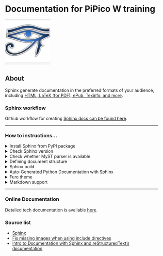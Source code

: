 # Documentation for PiPico W training

![Sphinx Logo](https://github.com/ikostan/pico/blob/master/img/sphinxdoclogo.png)

## About

Sphinx generate documentation in the preferred formats of your audience,
including [HTML, LaTeX (for PDF), ePub, Texinfo, and more](https://www.sphinx-doc.org/en/master/index.html#).

### Sphinx workflow

Github workflow for creating [Sphinx docs can be found here](https://github.com/ikostan/pico/blob/master/.github/workflows/sphinx_docs.yml).

---
### How to instructions...
<!-- markdownlint-disable MD040 MD033 MD013 MD029 -->
<details>
  <summary>Install Sphinx from PyPI package</summary>
<br/>
Sphinx packages are published on the Python Package Index (PyPI).
The preferred tool for installing packages from PyPI is pip, which is
included in all modern versions of Python.

1. Open CMD
2. Run:

```bash
 python -m pip install -U sphinx
 python -m pip install sphinx_rtd_theme
 python -m pip install --upgrade myst-parser
 python -m pip install commonmark
 python -m pip install docutils
```
</details>

<details>
  <summary>Check Sphinx version</summary>
<br/>

1. Open CMD
2. Run:

```bash
sphinx-build --version
sphinx-quickstart --version
```
</details>

<details>
  <summary>Check whether MyST parser is available</summary>
<br/>

1. Open CMD
2. Run: 

```bash
python -c "import myst_parser"
```
</details>

<details>
  <summary>Defining document structure</summary>
<br/>
Sphinx comes with a script called sphinx-quickstart that sets up a source
directory and creates a default conf.py with the most useful configuration
values from a few questions it asks you.

1. Open CMD:
2. Run:

```bash
sphinx-quickstart
```
</details>

<details>
  <summary>Sphinx build</summary>
<br/>

1. Open CMD
2. Run:

```bash
sphinx-build docs docs/_build --verbose
```
</details>

<details>
  <summary>Auto-Generated Python Documentation with Sphinx</summary>
<br/>
Step by step:

- Open CMD
- Go to `docs` directory
- Run:

```bash 
make clean
```

- Run: 

```bash
sphinx-apidoc -F -P -o . ..
```

- Add doc files name into relevant doc rst file
- Run: 

```bash
make html
```
</details>

<details>
  <summary>Furo theme</summary>
<br/>
A clean customisable Sphinx documentation theme.

Furo is distributed on PyPI. To use the theme in your Sphinx project:

1. Install Furo in documentation’s build environment.
```bash
pip install furo
```
2. Update the html_theme in `conf.py`.
```bash
html_theme = "furo"
```
3. Your Sphinx documentation’s HTML pages will now be generated with this theme!

[Source](https://pradyunsg.me/furo/)
</details>

<details>
  <summary>Markdown support</summary>
<br/>
To configure your Sphinx project for Markdown support, proceed as follows:

1. Install the Markdown parser MyST-Parser:
```bash
pip install --upgrade myst-parser
```
2. Add myst_parser to the list of configured extensions:
```bash
extensions = ['myst_parser']
```
3. If you want to use Markdown files with extensions other than .md, 
   adjust the source_suffix variable. The following example configures
   Sphinx to parse all files with the extensions .md and .txt as Markdown:
```bash
source_suffix = {
    '.rst': 'restructuredtext',
    '.txt': 'markdown',
    '.md': 'markdown',
}
```
4. You can further configure MyST-Parser to allow custom syntax that 
   standard CommonMark doesn’t support. Read more in the MyST-Parser documentation.

[Source](https://www.sphinx-doc.org/en/master/usage/markdown.html)
</details>
<!-- markdownlint-restore MD040 MD033 MD013 MD029 -->

---
### Online Documentation

Detailed tech documentation is available [here](https://ikostan.github.io/pico/).

### Source list

- [Sphinx](https://www.sphinx-doc.org/en/master/index.html)
- [Fix missing images when using include directives](https://stackoverflow.com/questions/50261137/docs-missing-images-when-using-include-directives-rst-sphinx)
- [Intro to Documentation with Sphinx and reStructuredText’s documentation](https://sphinx-intro-tutorial.readthedocs.io/en/latest/index.html)
